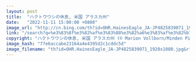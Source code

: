 ```yaml
---
layout: post
title:  "ハクトウワシの休息, 米国 アラスカ州"
date:   "2022-11-11 15:00:00 +0800"
image_url: "http://cn.bing.com/th?id=OHR.HainesEagle_JA-JP4825839071_1920x1080.jpg&rf=LaDigue_1920x1080.jpg&pid=hp"
link: "/search?q=%e3%83%8f%e3%82%af%e3%83%88%e3%82%a6%e3%83%af%e3%82%b7&form=hpcapt&filters=HpDate%3a%2220221111_1500%22"
copyright: "ハクトウワシの休息, 米国 アラスカ州 (© Marion Vollborn/Minden Pictures)"
image_hash: "77e6accabe23164a4e4395d2c1cddc5d"
image_filename: "th?id=OHR.HainesEagle_JA-JP4825839071_1920x1080.jpg&rf=LaDigue_1920x1080.jpg&pid=hp"
---
```

